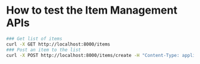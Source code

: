 # How to test the Item Management APIs

```bash
### Get list of items
curl -X GET http://localhost:8000/items
### Post an item to the list
curl -X POST http://localhost:8000/items/create -H "Content-Type: application/json" -d "{\"name\":\"Monitor\"}"
```
